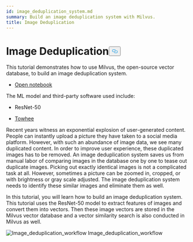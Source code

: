 ```yaml
---
id: image_deduplication_system.md
summary: Build an image deduplication system with Milvus.
title: Image Deduplication
---
```

<h1 id="Image-Deduplication" class="common-anchor-header">Image Deduplication<button data-href="#Image-Deduplication" class="anchor-icon" translate="no">
      <svg translate="no"
        aria-hidden="true"
        focusable="false"
        height="20"
        version="1.1"
        viewBox="0 0 16 16"
        width="16"
      >
        <path
          fill="#0092E4"
          fill-rule="evenodd"
          d="M4 9h1v1H4c-1.5 0-3-1.69-3-3.5S2.55 3 4 3h4c1.45 0 3 1.69 3 3.5 0 1.41-.91 2.72-2 3.25V8.59c.58-.45 1-1.27 1-2.09C10 5.22 8.98 4 8 4H4c-.98 0-2 1.22-2 2.5S3 9 4 9zm9-3h-1v1h1c1 0 2 1.22 2 2.5S13.98 12 13 12H9c-.98 0-2-1.22-2-2.5 0-.83.42-1.64 1-2.09V6.25c-1.09.53-2 1.84-2 3.25C6 11.31 7.55 13 9 13h4c1.45 0 3-1.69 3-3.5S14.5 6 13 6z"
        ></path>
      </svg>
    </button></h1><p>This tutorial demonstrates how to use Milvus, the open-source vector database, to build an image deduplication system.</p>
<ul>
<li><a href="https://github.com/towhee-io/examples/blob/main/image/image_deduplication/image_deduplication.ipynb">Open notebook</a></li>
</ul>
<p>The ML model and third-party software used include:</p>
<ul>
<li><p>ResNet-50</p></li>
<li><p><a href="https://www.google.com/url?sa=t&amp;rct=j&amp;q=&amp;esrc=s&amp;source=web&amp;cd=&amp;cad=rja&amp;uact=8&amp;ved=2ahUKEwjm8-KEjtj7AhVPcGwGHapPB40QFnoECAgQAQ&amp;url=https%3A%2F%2Ftowhee.io%2F&amp;usg=AOvVaw37IzMMiyxGtj82K7O4fInn">Towhee</a></p></li>
</ul>
<p>Recent years witness an exponential explosion of user-generated content. People can instantly upload a picture they have taken to a social media platform. However, with such an abundance of image data, we see many duplicated content. In order to improve user experience, these duplicated images has to be removed. An image deduplication system saves us from manual labor of comparing images in the database one by one to tease out duplicate images. Picking out exactly identical images is not a complicated task at all. However, sometimes a picture can be zoomed in, cropped, or with brightness or gray scale adjusted. The image deduplication system needs to identify these similar images and eliminate them as well.</p>
<p>In this tutorial, you will learn how to build an image deduplication system. This tutorial uses the ResNet-50 model to extract features of images and convert them into vectors. Then these image vectors are stored in the Milvus vector database and a vector similarity search is also conducted in Milvus as well.</p>
<p>
  <span class="img-wrapper">
    <img translate="no" src="/docs/v2.6.x/assets/image_deduplication.png" alt="Image_deduplication_workflow" class="doc-image" id="image_deduplication_workflow" />
    <span>Image_deduplication_workflow</span>
  </span>
</p>
